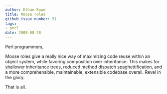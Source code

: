 ```yaml
---
author: Ethan Rowe
title: Moose roles
github_issue_number: 51
tags:
- perl
date: 2008-08-28
---
```


Perl programmers,

Moose roles give a really nice way of maximizing code reuse within an object system, while favoring composition over inheritance. This makes for shallower inheritance trees, reduced method dispatch spaghettification, and a more comprehensible, maintainable, extensible codebase overall. Revel in the glory.

That is all.
